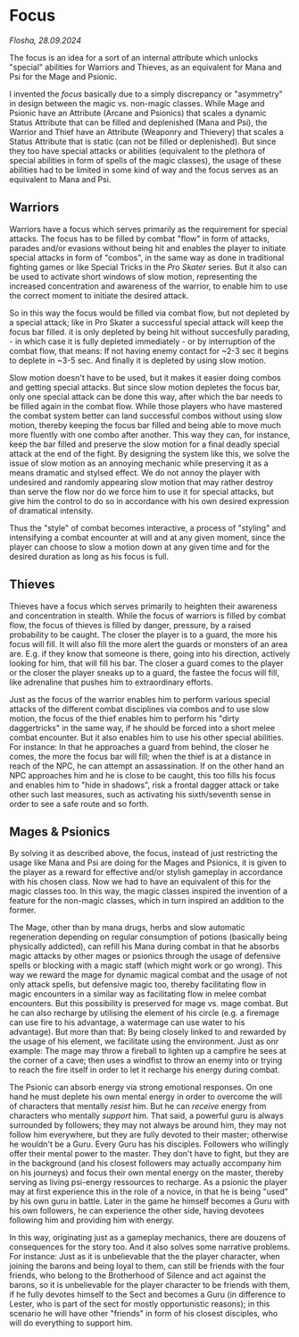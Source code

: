 # Focus

*Flosha, 28.09.2024*

The focus is an idea for a sort of an internal attribute which unlocks "special" abilities for Warriors and Thieves, as an equivalent for Mana and Psi for the Mage and Psionic.  

I invented the *focus* basically due to a simply discrepancy or "asymmetry" in design between the magic vs. non-magic classes. While Mage and Psionic have an Attribute (Arcane and Psionics) that scales a dynamic Status Attribute that can be filled and deplenished (Mana and Psi), the Warrior and Thief have an Attribute (Weaponry and Thievery) that scales a Status Attribute that is static (can not be filled or deplenished). But since they too have special attacks or abilities (equivalent to the plethora of special abilities in form of spells of the magic classes), the usage of these abilities had to be limited in some kind of way and the focus serves as an equivalent to Mana and Psi. 


## Warriors

Warriors have a focus which serves primarily as the requirement for special attacks. The focus has to be filled by combat "flow" in form of attacks, parades and/or evasions without being hit and enables the player to initiate special attacks in form of "combos", in the same way as done in traditional fighting games or like Special Tricks in the *Pro Skater* series. But it also can be used to activate short windows of slow motion, representing the increased concentration and awareness of the warrior, to enable him to use the correct moment to initiate the desired attack. 

So in this way the focus would be filled via combat flow, but not depleted by a special attack; like in Pro Skater a successful special attack will keep the focus bar filled. it is only depleted by being hit without succesfully parading, - in which case it is fully depleted immediately - or by interruption of the combat flow, that means: If not having enemy contact for ~2-3 sec it begins to deplete in ~3-5 sec. And finally it is depleted by using slow motion. 

Slow motion doesn't have to be used, but it makes it easier doing combos and getting special attacks. But since slow motion depletes the focus bar, only one special attack can be done this way, after which the bar needs to be filled again in the combat flow. While those players who have mastered the combat system better can land successful combos without using slow motion, thereby keeping the focus bar filled and being able to move much more fluently with one combo after another. This way they can, for instance, keep the bar filled and preserve the slow motion for a final deadly special attack at the end of the fight. By designing the system like this, we solve the issue of slow motion as an annoying mechanic while preserving it as a means dramatic and stylsed effect. We do not annoy the player with undesired and randomly appearing slow motion that may rather destroy than serve the flow nor do we force him to use it for special attacks, but give him the control to do so in accordance with his own desired expression of dramatical intensity. 

Thus the "style" of combat becomes interactive, a process of "styling" and intensifying a combat encounter at will and at any given moment, since the player can choose to slow a motion down at any given time and for the desired duration as long as his focus is full. 


## Thieves

Thieves have a focus which serves primarily to heighten their awareness and concentration in stealth. While the focus of warriors is filled by combat flow, the focus of thieves is filled by danger, pressure, by a raised probability to be caught. The closer the player is to a guard, the more his focus will fill. It will also fill the more alert the guards or monsters of an area are. E.g. if they know that someone is there, going into his direction, actively looking for him, that will fill his bar. The closer a guard comes to the player or the closer the player sneaks up to a guard, the fastee the focus will fill, like adrenaline that pushes him to extraordinary efforts. 

Just as the focus of the warrior enables him to perform various special attacks of the different combat disciplines via combos and to use slow motion, the focus of the thief enables him to perform his "dirty daggertricks" in the same way, if he should be forced into a short melee combat encounter. But it also enables him to use his other special abilities. For instance: In that he approaches a guard from behind, the closer he comes, the more the focus bar will fill; when the thief is at a distance in reach of the NPC, he can attempt an assassination. If on the other hand an NPC approaches him and he is close to be caught, this too fills his focus and enables him to "hide in shadows", risk a frontal dagger attack or take other such last measures, such as activating his sixth/seventh sense in order to see a safe route and so forth. 


## Mages & Psionics

By solving it as described above, the focus, instead of just restricting the usage like Mana and Psi are doing for the Mages and Psionics, it is given to the player as a reward for effective and/or stylish gameplay in accordance with his chosen class. Now we had to have an equivalent of this for the magic classes too. In this way, the magic classes inspired the invention of a feature for the non-magic classes, which in turn inspired an addition to the former. 
 
The Mage, other than by mana drugs, herbs and slow automatic regeneration depending on regular consumption of potions (basically being physically addicted), can refill his Mana during combat in that he absorbs magic attacks by other mages or psionics through the usage of defensive spells or blocking with a magic staff (which might work or go wrong). This way we reward the mage for dynamic magical combat and the usage of not only attack spells, but defensive magic too, thereby facilitating flow in magic encounters in a similar way as facilitating flow in melee combat encounters. But this possibility is preserved for mage vs. mage combat. But he can also recharge by utilising the element of his circle (e.g. a firemage can use fire to his advantage, a watermage can use water to his advantage). But more than that: By being closely linked to and rewarded by the usage of his element, we facilitate using the environment. Just as onr example: The mage may throw a fireball to lighten up a campfire he sees at the corner of a cave; then uses a windfist to throw an enemy into or trying to reach the fire itself in order to let it recharge his energy during combat. 

The Psionic can absorb energy via strong emotional responses. On one hand he must deplete his own mental energy in order to overcome the will of characters that mentally *resist* him. But he can *receive* energy from characters who mentally *support* him. That said, a powerful guru is always surrounded by followers; they may not always be around him, they may not follow him everywhere, but they are fully devoted to their master; otherwise he wouldn't be a Guru. Every Guru has his disciples. Followers who willingly offer their mental power to the master. They don't have to fight, but they are in the background (and his closest followers may actually accompany him on his journeys) and focus their own mental energy on the master, thereby serving as living psi-energy ressources to recharge. As a psionic the player may at first experience this in the role of a novice, in that he is being "used" by his own guru in battle. Later in the game he himself becomes a Guru with his own followers, he can experience the other side, having devotees following him and providing him with energy. 

In this way, originating just as a gameplay mechanics, there are douzens of consequences for the story too. And it also solves some narrative problems. For instance: Just as it is unbelievable that the the player character, when joining the barons and being loyal to them, can still be friends with the four friends, who belong to the Brotherhood of Silence and act against the barons, so it is unbelievable for the player character to be friends with them, if he fully devotes himself to the Sect and becomes a Guru (in difference to Lester, who is part of the sect for mostly opportunistic reasons); in this scenario he will have other "friends" in form of his closest disciples, who will do everything to support him.   
